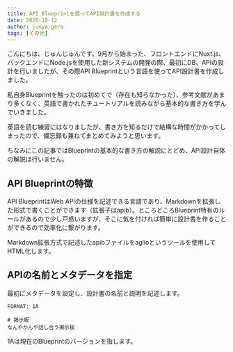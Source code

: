 ```yaml
---
title: API Blueprintを使ってAPI設計書を作成する
date: 2020-10-12
author: junya-gera
tags: [その他]
---
```


こんにちは、じゅんじゅんです。9月から始まった、フロントエンドにNuxt.js、バックエンドにNode.jsを使用した新システムの開発の際、最初にDB、APIの設計を行いましたが、その際API Blueprintという言語を使ってAPI設計書を作成しました。

私自身Blueprintを触ったのは初めてで（存在も知らなかった）、参考文献があまり多くなく、英語で書かれたチュートリアルを読みながら基本的な書き方を学んでいきました。

英語を読む練習にはなりましたが、書き方を知るだけで結構な時間がかかってしまったので、備忘録も兼ねてまとめてみようと思います。

ちなみにこの記事ではBlueprintの基本的な書き方の解説にとどめ、API設計自体の解説は行いません。


## API Blueprintの特徴
API BlueprintはWeb APIの仕様を記述できる言語であり、Markdownを拡張した形式で書くことができます（拡張子はapib）。ところどころBlueprint特有のルールがあるので少し戸惑いますが、そこに気を付ければ簡単に設計書を作ることができるので効率化に繋がります。

Markdown拡張方式で記述したapibファイルをaglioというツールを使用してHTML化します。

## APIの名前とメタデータを指定
最初にメタデータを設定し、設計書の名前と説明を記述します。
```
FORMAT: 1A

# 掲示板
なんやかんや話し合う掲示板
```
1Aは現在のBlueprintのバージョンを指します。